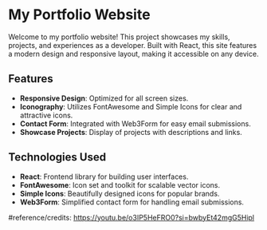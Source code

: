 # My Portfolio Website

Welcome to my portfolio website! This project showcases my skills, projects, and experiences as a developer. Built with React, this site features a modern design and responsive layout, making it accessible on any device.

## Features

- **Responsive Design**: Optimized for all screen sizes.
- **Iconography**: Utilizes FontAwesome and Simple Icons for clear and attractive icons.
- **Contact Form**: Integrated with Web3Form for easy email submissions.
- **Showcase Projects**: Display of projects with descriptions and links.

## Technologies Used

- **React**: Frontend library for building user interfaces.
- **FontAwesome**: Icon set and toolkit for scalable vector icons.
- **Simple Icons**: Beautifully designed icons for popular brands.
- **Web3Form**: Simplified contact form for handling email submissions.


#reference/credits: https://youtu.be/o3IP5HeFRO0?si=bwbyEt42mgG5Hipl
